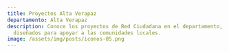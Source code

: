 ```yaml
---
title: Proyectos Alta Verapaz
departamento: Alta Verapaz
description: Conoce los proyectos de Red Ciudadana en el departamento, proyectos
  diseñados para apoyar a las comunidades locales.
image: /assets/img/posts/iconos-05.png
---
```

